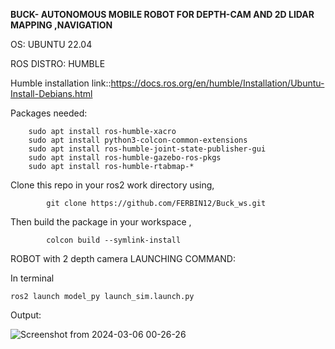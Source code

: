 **BUCK- AUTONOMOUS MOBILE ROBOT FOR DEPTH-CAM AND 2D LIDAR MAPPING ,NAVIGATION**

OS: UBUNTU 22.04

ROS DISTRO: HUMBLE

Humble installation link::https://docs.ros.org/en/humble/Installation/Ubuntu-Install-Debians.html


            
Packages needed:
        
        sudo apt install ros-humble-xacro
        sudo apt install python3-colcon-common-extensions
        sudo apt install ros-humble-joint-state-publisher-gui
        sudo apt install ros-humble-gazebo-ros-pkgs
        sudo apt install ros-humble-rtabmap-*

Clone this repo in your ros2 work directory using,

            git clone https://github.com/FERBIN12/Buck_ws.git
Then build the package in your workspace ,

            colcon build --symlink-install

ROBOT with 2 depth camera LAUNCHING COMMAND:

In terminal 

    ros2 launch model_py launch_sim.launch.py                        

Output:

![Screenshot from 2024-03-06 00-26-26](https://github.com/FERBIN12/Buck_ws/assets/126778624/1939c9e0-03e7-4af8-9f30-15ef3a2a3bae)
